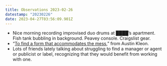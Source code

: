 ```yaml
---
title: Observations 2023-02-26
datestamp: "20230226"
date: 2023-04-27T03:56:09.901Z
---
```

- Nice morning recording improvised duo drums at ████’s apartment. Fish tank bubbling in background. Peavey console. Craigslist gear.
- “[To find a form that accommodates the mess](https://austinkleon.com/2021/12/21/finding-a-form-that-accommodates-the-mess/),” from Austin Kleon.
- Lots of friends lately talking about struggling to find a manager or agent or publicist or label, recognizing that they would benefit from working with one.